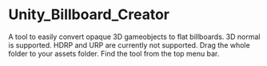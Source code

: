 # Unity_Billboard_Creator
A tool to easily convert opaque 3D gameobjects to flat billboards. 3D normal is supported. HDRP and URP are currently not supported. 
Drag the whole folder to your assets folder.
Find the tool from the top menu bar.
